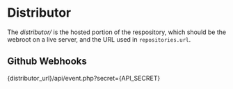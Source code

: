 <!--
id: distributor
tags: ''
-->

# Distributor

The _distributor/_ is the hosted portion of the respository, which should be the webroot on a live server, and the URL used in `repositories.url`.

## Github Webhooks

{distributor_url}/api/event.php?secret={API_SECRET}
